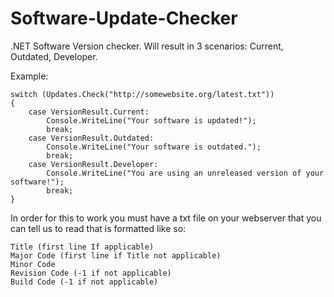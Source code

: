 # Software-Update-Checker
.NET Software Version checker. Will result in 3 scenarios: Current, Outdated, Developer.

Example:

```
switch (Updates.Check("http://somewebsite.org/latest.txt"))
{
    case VersionResult.Current:
        Console.WriteLine("Your software is updated!");
        break;
    case VersionResult.Outdated:
        Console.WriteLine("Your software is outdated.");
        break;
    case VersionResult.Developer:
        Console.WriteLine("You are using an unreleased version of your software!");
        break;
}
```

In order for this to work you must have a txt file on your webserver that you can tell us to read that is formatted like so:

```
Title (first line If applicable)
Major Code (first line if Title not applicable)
Minor Code
Revision Code (-1 if not applicable)
Build Code (-1 if not applicable)
```


